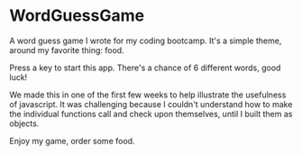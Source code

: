 # WordGuessGame

A word guess game I wrote for my coding bootcamp. It's a simple theme, around my favorite thing: food. 

Press a key to start this app. There's a chance of 6 different words, good luck!

We made this in one of the first few weeks to help illustrate the usefulness of javascript. It was challenging because I couldn't understand how to make the individual functions call and check upon themselves, until I built them as objects. 

Enjoy my game, order some food.
